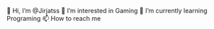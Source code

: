 👋 Hi, I’m @Jirjatss
👀 I’m interested in Gaming
🌱 I’m currently learning Programing
📫 How to reach me
